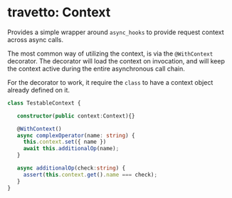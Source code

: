 travetto: Context
===

Provides a simple wrapper around `async_hooks` to provide request context across async calls.  

The most common way of utilizing the context, is via the `@WithContext` decorator.
The decorator will load the context on invocation, and will keep the context active during
the entire asynchronous call chain.

For the decorator to work, it require the `class` to have a context object already defined on it.

```typescript
class TestableContext {

   constructor(public context:Context){}

   @WithContext()
   async complexOperator(name: string) {
     this.context.set({ name })
     await this.additionalOp(name);
   }

   async additionalOp(check:string) {
     assert(this.context.get().name === check);
   }
}
```
